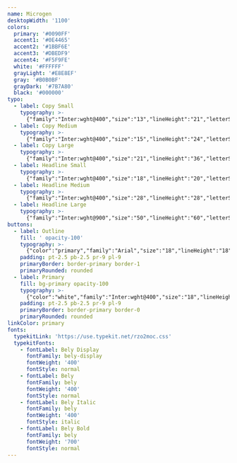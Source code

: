 ```yaml
---
name: Microgen
desktopWidth: '1100'
colors:
  primary: '#0090FF'
  accent1: '#0E4465'
  accent2: '#1BBF6E'
  accent3: '#DBEDF9'
  accent4: '#F5F9FE'
  white: '#FFFFFF'
  grayLight: '#E8E8EF'
  gray: '#B0B0BF'
  grayDark: '#7B7A80'
  black: '#000000'
typo:
  - label: Copy Small
    typography: >-
      {"family":"Inter:wght@400","size":"13","lineHeight":"21","letterSpacing":"0","margin":"0","smSize":"13","smLineHeight":"21","smLetterSpacing":"0","smMargin":"0"}
  - label: Copy Medium
    typography: >-
      {"family":"Inter:wght@400","size":"15","lineHeight":"24","letterSpacing":"0","margin":"0","smSize":"15","smLineHeight":"24","smLetterSpacing":"0","smMargin":"0"}
  - label: Copy Large
    typography: >-
      {"family":"Inter:wght@400","size":"21","lineHeight":"36","letterSpacing":"0","margin":"0","smSize":"21","smLineHeight":"36","smLetterSpacing":"0","smMargin":"0"}
  - label: Headline Small
    typography: >-
      {"family":"Inter:wght@400","size":"18","lineHeight":"20","letterSpacing":"0","margin":"0","smSize":"18","smLineHeight":"20","smLetterSpacing":"0","smMargin":"0"}
  - label: Headline Medium
    typography: >-
      {"family":"Inter:wght@400","size":"28","lineHeight":"28","letterSpacing":"0","margin":"0","smSize":"","smLineHeight":"","smLetterSpacing":"","smMargin":""}
  - label: Headline Large
    typography: >-
      {"family":"Inter:wght@900","size":"50","lineHeight":"60","letterSpacing":"0","margin":"0","smSize":"","smLineHeight":"","smLetterSpacing":"","smMargin":""}
buttons:
  - label: Outline
    fill: ' opacity-100'
    typography: >-
      {"color":"primary","family":"Arial","size":"18","lineHeight":"18","letterSpacing":"0","smSize":"18","smLineHeight":"18","smLetterSpacing":"0"}
    padding: pt-2.5 pb-2.5 pr-9 pl-9
    primaryBorder: border-primary border-1
    primaryRounded: rounded
  - label: Primary
    fill: bg-primary opacity-100
    typography: >-
      {"color":"white","family":"Inter:wght@400","size":"18","lineHeight":"18","letterSpacing":"0","smSize":"18","smLineHeight":"18","smLetterSpacing":"0"}
    padding: pt-2.5 pb-2.5 pr-9 pl-9
    primaryBorder: border-primary border-0
    primaryRounded: rounded
linkColor: primary
fonts:
  typekitLink: 'https://use.typekit.net/rzo2moc.css'
  typekitFonts:
    - fontLabel: Bely Display
      fontFamily: bely-display
      fontWeight: '400'
      fontStyle: normal
    - fontLabel: Bely
      fontFamily: bely
      fontWeight: '400'
      fontStyle: normal
    - fontLabel: Bely Italic
      fontFamily: bely
      fontWeight: '400'
      fontStyle: italic
    - fontLabel: Bely Bold
      fontFamily: bely
      fontWeight: '700'
      fontStyle: normal
---
```





